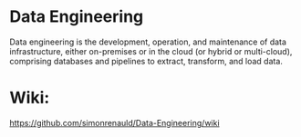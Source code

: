 # Data Engineering
Data engineering is the development, operation, and maintenance of data infrastructure, either on-premises or in the cloud (or hybrid or multi-cloud), comprising databases and pipelines to extract, transform, and load data. 

# Wiki:
https://github.com/simonrenauld/Data-Engineering/wiki


